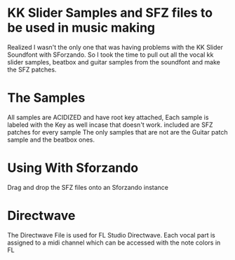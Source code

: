 # KK Slider Samples and SFZ files to be used in music making


Realized I wasn't the only one that was having problems with the KK Slider Soundfont with  SForzando. So I took the time to pull out all the vocal kk slider samples, beatbox and guitar samples from the soundfont and make the SFZ patches. 

# The Samples

All samples are ACIDIZED and have root key attached, Each sample is labeled with the Key as well incase that doesn't work. included are SFZ patches for every sample
The only samples that are not are the Guitar patch sample and the beatbox ones. 

# Using With Sforzando

Drag and drop the SFZ files onto an Sforzando instance


# Directwave

The Directwave File is used for FL Studio Directwave. Each vocal part is assigned to a midi channel which can be accessed with the note colors in FL
